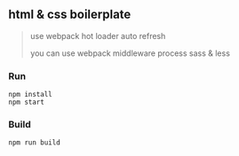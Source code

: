 ## html & css boilerplate

> use webpack hot loader auto refresh 
>
> you can use webpack middleware process sass & less

### Run
```
npm install
npm start
```

### Build
```
npm run build
```
